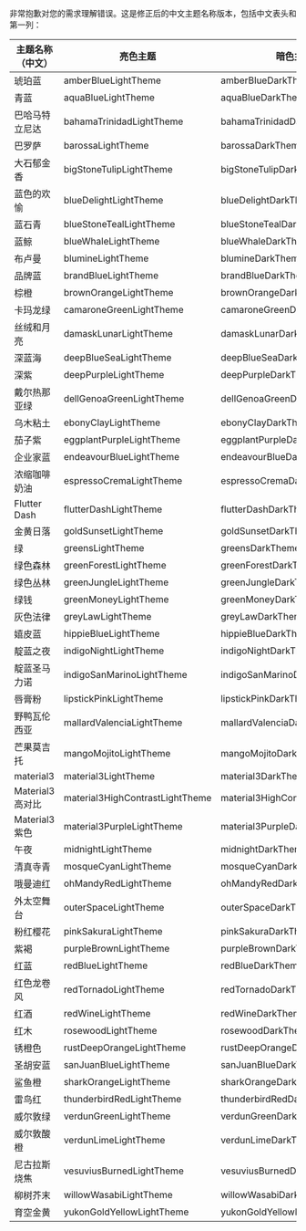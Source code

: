 非常抱歉对您的需求理解错误。这是修正后的中文主题名称版本，包括中文表头和第一列：

| 主题名称（中文） | 亮色主题 | 暗色主题 |
|------------------|--------------|-------------|
| 琥珀蓝   | amberBlueLightTheme | amberBlueDarkTheme |
| 青蓝    | aquaBlueLightTheme | aquaBlueDarkTheme |
| 巴哈马特立尼达 | bahamaTrinidadLightTheme | bahamaTrinidadDarkTheme |
| 巴罗萨     | barossaLightTheme | barossaDarkTheme |
| 大石郁金香  | bigStoneTulipLightTheme | bigStoneTulipDarkTheme |
| 蓝色的欢愉  | blueDelightLightTheme | blueDelightDarkTheme |
| 蓝石青 | blueStoneTealLightTheme | blueStoneTealDarkTheme |
| 蓝鲸    | blueWhaleLightTheme | blueWhaleDarkTheme |
| 布卢曼      | blumineLightTheme | blumineDarkTheme |
| 品牌蓝    | brandBlueLightTheme | brandBlueDarkTheme |
| 棕橙  | brownOrangeLightTheme | brownOrangeDarkTheme |
| 卡玛龙绿 | camaroneGreenLightTheme | camaroneGreenDarkTheme |
| 丝绒和月亮  | damaskLunarLightTheme | damaskLunarDarkTheme |
| 深蓝海  | deepBlueSeaLightTheme | deepBlueSeaDarkTheme |
| 深紫   | deepPurpleLightTheme | deepPurpleDarkTheme |
| 戴尔热那亚绿 | dellGenoaGreenLightTheme | dellGenoaGreenDarkTheme |
| 乌木粘土    | ebonyClayLightTheme | ebonyClayDarkTheme |
| 茄子紫   | eggplantPurpleLightTheme | eggplantPurpleDarkTheme |
| 企业家蓝  | endeavourBlueLightTheme | endeavourBlueDarkTheme |
| 浓缩咖啡奶油  | espressoCremaLightTheme | espressoCremaDarkTheme |
| Flutter Dash  | flutterDashLightTheme | flutterDashDarkTheme |
| 金黄日落   | goldSunsetLightTheme | goldSunsetDarkTheme |
| 绿    | greensLightTheme | greensDarkTheme |
| 绿色森林  | greenForestLightTheme | greenForestDarkTheme |
| 绿色丛林  | greenJungleLightTheme | greenJungleDarkTheme |
| 绿钱    | greenMoneyLightTheme | greenMoneyDarkTheme |
| 灰色法律  | greyLawLightTheme | greyLawDarkTheme |
| 嬉皮蓝   | hippieBlueLightTheme | hippieBlueDarkTheme |
| 靛蓝之夜  | indigoNightLightTheme | indigoNightDarkTheme |
| 靛蓝圣马力诺 | indigoSanMarinoLightTheme | indigoSanMarinoDarkTheme |
| 唇膏粉   | lipstickPinkLightTheme | lipstickPinkDarkTheme |
| 野鸭瓦伦西亚 | mallardValenciaLightTheme | mallardValenciaDarkTheme |
| 芒果莫吉托  | mangoMojitoLightTheme | mangoMojitoDarkTheme |
| material3 | material3LightTheme | material3DarkTheme |
| Material3 高对比 | material3HighContrastLightTheme | material3HighContrastDarkTheme |
| Material3 紫色  | material3PurpleLightTheme | material3PurpleDarkTheme |
| 午夜   | midnightLightTheme | midnightDarkTheme |
| 清真寺青  | mosqueCyanLightTheme | mosqueCyanDarkTheme |
| 哦曼迪红  | ohMandyRedLightTheme | ohMandyRedDarkTheme |
| 外太空舞台 | outerSpaceLightTheme | outerSpaceDarkTheme |
| 粉红樱花  | pinkSakuraLightTheme | pinkSakuraDarkTheme |
| 紫褐   | purpleBrownLightTheme | purpleBrownDarkTheme |
| 红蓝   | redBlueLightTheme | redBlueDarkTheme |
| 红色龙卷风  | redTornadoLightTheme | redTornadoDarkTheme |
| 红酒   | redWineLightTheme | redWineDarkTheme |
| 红木   | rosewoodLightTheme | rosewoodDarkTheme |
| 锈橙色  | rustDeepOrangeLightTheme | rustDeepOrangeDarkTheme |
| 圣胡安蓝  | sanJuanBlueLightTheme | sanJuanBlueDarkTheme |
| 鲨鱼橙   | sharkOrangeLightTheme | sharkOrangeDarkTheme |
| 雷鸟红   | thunderbirdRedLightTheme | thunderbirdRedDarkTheme |
| 威尔敦绿  | verdunGreenLightTheme | verdunGreenDarkTheme |
| 威尔敦酸橙 | verdunLimeLightTheme | verdunLimeDarkTheme |
| 尼古拉斯烧焦 | vesuviusBurnedLightTheme | vesuviusBurnedDarkTheme |
| 柳树芥末   | willowWasabiLightTheme | willowWasabiDarkTheme |
| 育空金黄 | yukonGoldYellowLightTheme | yukonGoldYellowDarkTheme |